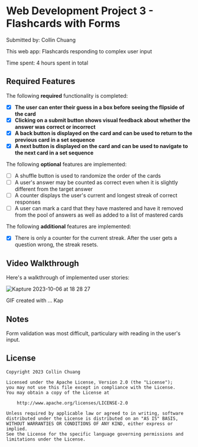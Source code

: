 # Web Development Project 3 - Flashcards with Forms

Submitted by: Collin Chuang

This web app: Flashcards responding to complex user input

Time spent: 4 hours spent in total

## Required Features

The following **required** functionality is completed:

- [X] **The user can enter their guess in a box before seeing the flipside of the card**
- [X] **Clicking on a submit button shows visual feedback about whether the answer was correct or incorrect**
- [X] **A back button is displayed on the card and can be used to return to the previous card in a set sequence**
- [X] **A next button is displayed on the card and can be used to navigate to the next card in a set sequence**

The following **optional** features are implemented:

- [ ] A shuffle button is used to randomize the order of the cards
- [ ] A user's answer may be counted as correct even when it is slightly different from the target answer
- [ ] A counter displays the user's current and longest streak of correct responses
- [ ] A user can mark a card that they have mastered and have it removed from the pool of answers as well as added to a list of mastered cards

The following **additional** features are implemented:

* [X] There is only a counter for the current streak. After the user gets a question wrong, the streak resets.

## Video Walkthrough

Here's a walkthrough of implemented user stories:

![Kapture 2023-10-06 at 18 28 27](https://github.com/Ctc8/Web-Development-Project-3-Forms/assets/97801841/68058331-3d17-4bcf-8a4a-b95e9ddc2b35)


<!-- Replace this with whatever GIF tool you used! -->
GIF created with ... Kap
<!-- Recommended tools:
[Kap](https://getkap.co/) for macOS
[ScreenToGif](https://www.screentogif.com/) for Windows
[peek](https://github.com/phw/peek) for Linux. -->

## Notes

Form validation was most difficult, particulary with reading in the user's input.

## License

    Copyright 2023 Collin Chuang

    Licensed under the Apache License, Version 2.0 (the "License");
    you may not use this file except in compliance with the License.
    You may obtain a copy of the License at

        http://www.apache.org/licenses/LICENSE-2.0

    Unless required by applicable law or agreed to in writing, software
    distributed under the License is distributed on an "AS IS" BASIS,
    WITHOUT WARRANTIES OR CONDITIONS OF ANY KIND, either express or implied.
    See the License for the specific language governing permissions and
    limitations under the License.
